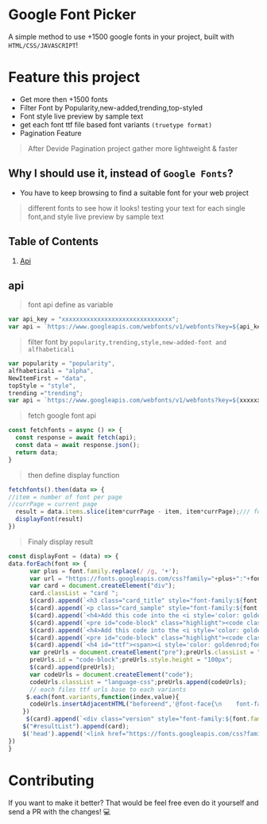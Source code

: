 # Google Font Picker
A simple method to use +1500 google fonts in your project, built with <code>HTML/CSS/JAVASCRIPT</code>!
# Feature this project
- Get more then +1500 fonts
- Filter Font by Popularity,new-added,trending,top-styled
- Font style live preview by sample text
- get each font ttf file based font variants `(truetype format)`
- Pagination Feature
> After Devide Pagination project gather more lightweight & faster
> 
## Why I should use it, instead of `Google Fonts`?
- You have to keep browsing to find a suitable font for your web project
> different fonts to see how it looks! testing your text for each single font,and style live preview by sample text

## Table of Contents
1. [Api](#api)

## api
> font api define as variable
```js
var api_key = "xxxxxxxxxxxxxxxxxxxxxxxxxxxxxxx";
var api = `https://www.googleapis.com/webfonts/v1/webfonts?key=${api_key}`;
```

> filter font by `popularity,trending,style,new-added-font and alfhabeticali`
```js
var popularity = "popularity", 
alfhabeticali = "alpha", 
NewItemFirst = "data", 
topStyle = "style",
trending ="trending";
var api = `https://www.googleapis.com/webfonts/v1/webfonts?key=${xxxxxx}&sort=${popularity}`
```
> fetch google font api
```js
const fetchfonts = async () => {
  const response = await fetch(api);
  const data = await response.json();
  return data; 
}
```
> then define display function
```js
fetchfonts().then(data => {
//item = number of font per page
//currPage = current page
  result = data.items.slice(item*currPage - item, item*currPage);/// for pagination method
  displayFont(result)
}) 
```
> Finaly display result
```js
const displayFont = (data) => {
data.forEach(font => {
      var plus = font.family.replace(/ /g, '+');
      var url = "https://fonts.googleapis.com/css?family="+plus+":"+font.variants;
      var card = document.createElement("div");
      card.classList = "card ";
      $(card).append(`<h3 class="card_title" style="font-family:${font.family}"><span>${font.family}</span><div class="ribbon-right">${font.variants.length} Style</div></h3>`);
      $(card).append(`<p class="card_sample" style="font-family:${font.family}" contenteditable="true">&#10075;&#10075;The best and most beautiful things in the world cannot be seen or even touched — they must be felt with the heart&#10076;&#10076;</p>`)
      $(card).append(`<h4>Add this code into the <i style='color: goldenrod;font-weight:300;'>&lt;head&gt;</i></h4>`);
      $(card).append(`<pre id="code-block" class="highlight"><code class="language-html" id="bb">&lt;link href="${url}" rel="stylesheet" type="text/css"&gt;</code></pre>`);
      $(card).append(`<h4>Add this code into the <i style='color: goldenrod;font-weight:300;'>&lt;style&gt;</i> <small style="font-size:8px;">or</small> <i style='color: goldenrod;font-weight:300;'>style.css</i></h4>`);
      $(card).append(`<pre id="code-block" class="highlight"><code class="language-css">@import url("${url}&display=swap");\nfont-family: "${font.family}", ${font.category};/* Family Name */</code></pre>`);
      $(card).append(`<h4 id="ttf"><span><i style='color: goldenrod;font-weight:300;'>@font-face</i> (ttf files)</span><a href="${font.truetype}" onclick="downloadedMsg()">Download <svg xmlns="http://www.w3.org/2000/svg" width="15" height="15" viewBox="0 0 15 15" style="enable-background:new 0 0 585.918 585.918" xml:space="preserve"><path d="M13.75 1.254H9.209l-.06.003V0L.286 1.183v12.604l8.864 1.214v-1.295c.02.001.039.003.06.003h4.541a.964.964 0 0 0 .963-.963V2.217a.964.964 0 0 0-.963-.963zM2.933 6.663l-.84.017v2.641L1.42 9.29V6.695l-.766.016v-.596l2.279-.083v.632zm2.848-.059-.962.02v2.824l-.768-.036V6.64l-.873.018v-.636l2.603-.096v.678zm2.81-.076-1.52.032v.839l1.417-.003v.698l-1.417-.018v1.477l-.852-.039V5.91l2.372-.087v.705zm5.573 6.217a.413.413 0 0 1-.413.413H9.209c-.02 0-.04-.003-.06-.006V6.066l.007-.011c.072-.127.182-.171.639-.171h.341v2.708c0 .435-.044.49-.545.523v.154h1.58v-.154c-.523-.033-.567-.088-.567-.523V5.884h.391c.413 0 .506.038.595.171.054.072.097.178.144.358h-.442c-.154 0-.226-.011-.303-.137h-.11a21.67 21.67 0 0 1-.066.991h.159c.066-.243.11-.396.176-.49.072-.127.182-.171.639-.171h.341v2.709c0 .435-.044.49-.545.523v.154h1.58v-.154c-.523-.033-.567-.088-.567-.523V6.606h.391c.413 0 .507.039.594.171.066.088.116.226.176.49l.16-.017a13.62 13.62 0 0 1-.055-.974h-.116c-.088.105-.132.137-.281.137h-1.549a12.164 12.164 0 0 1-.045-.859h-.116c-.088.105-.132.137-.281.137H9.3a.649.649 0 0 1-.15-.012V1.811c.02-.003.039-.006.06-.006h4.541c.228 0 .413.185.413.413v10.527z" fill="#fff"/></svg></h4>`);
      var preUrls = document.createElement("pre");preUrls.classList = "highlight";
      preUrls.id = "code-block";preUrls.style.height = "100px";
      $(card).append(preUrls);
      var codeUrls = document.createElement("code");
      codeUrls.classList = "language-css";preUrls.append(codeUrls);
      // each files ttf urls base to each variants
     $.each(font.variants,function(index,value){
      codeUrls.insertAdjacentHTML("beforeend",'@font-face{\n    font-family: "'+ font.family +'", '+ font.category +';\n    font-variant: "'+ value +'";\n    src: url("'+ font.files[value] +'") format("truetype");\n}\n<br>');
    })
     $(card).append(`<div class="version" style="font-family:${font.family}"><span>${font.version}</span><small style="font-size:18px;font-weight:900;font-family: Consolas, Monaco, monospace;color:#fff">${font.lastModified}</small></div>`)
    $("#resultList").append(card);
    $('head').append('<link href="https://fonts.googleapis.com/css?family=' + plus + ":" + font.variants + '|" rel="stylesheet" type="text/css">');
})
}
```
# Contributing
If you want to make it better? That would be feel free even do it yourself and send a PR with the changes! 💻
